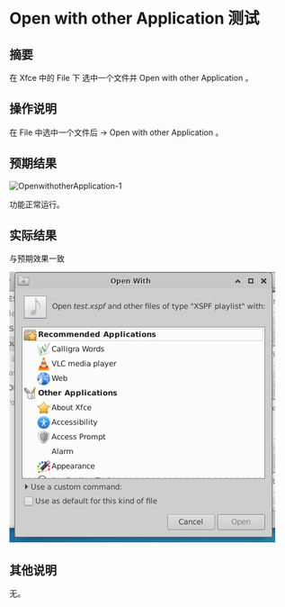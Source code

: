 # Open with other Application 测试

## 摘要

在 Xfce 中的 File 下 选中一个文件并 Open with other Application 。

## 操作说明

在 File 中选中一个文件后 -> Open with other Application 。

## 预期结果

![OpenwithotherApplication-1](./img/OpenwithotherApplication-1.png)

功能正常运行。

## 实际结果

与预期效果一致

![OpenwithotherApplication-2](./img/OpenwithotherApplication-2.png)

## 其他说明

无。
